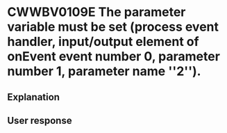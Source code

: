 # CWWBV0109E The parameter variable must be set (process event handler, input/output element of onEvent event number 0, parameter number 1, parameter name ''2'').

## Explanation

## User response